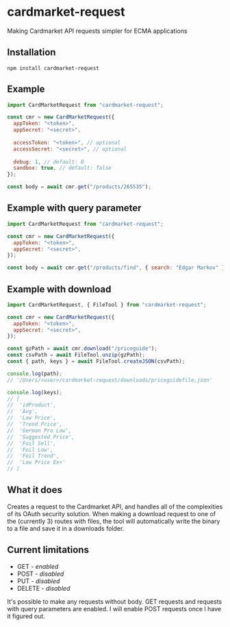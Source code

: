 # cardmarket-request
Making Cardmarket API requests simpler for ECMA applications

## Installation
```
npm install cardmarket-request
```

## Example
```javascript
import CardMarketRequest from "cardmarket-request";

const cmr = new CardMarketRequest({
  appToken: "<token>",
  appSecret: "<secret>",
  
  accessToken: "<token>", // optional
  accessSecret: "<secret>", // optional
  
  debug: 1, // default: 0
  sandbox: true, // default: false
});

const body = await cmr.get("/products/265535");
```

## Example with query parameter
```javascript
import CardMarketRequest from "cardmarket-request";

const cmr = new CardMarketRequest({
  appToken: "<token>",
  appSecret: "<secret>",
});

const body = await cmr.get("/products/find", { search: "Edgar Markov" });
```

## Example with download
```javascript
import CardMarketRequest, { FileTool } from "cardmarket-request";

const cmr = new CardMarketRequest({
  appToken: "<token>",
  appSecret: "<secret>",
});

const gzPath = await cmr.download("/priceguide");
const csvPath = await FileTool.unzip(gzPath);
const { path, keys } = await FileTool.createJSON(csvPath);

console.log(path);
// '/Users/<user>/cardmarket-request/downloads/priceguidefile.json'

console.log(keys);
// [
//  'idProduct',
//  'Avg',
//  'Low Price',
//  'Trend Price',
//  'German Pro Low',
//  'Suggested Price',
//  'Foil Sell',
//  'Foil Low',
//  'Foil Trend',
//  'Low Price Ex+'
// ]
```

## What it does
Creates a request to the Cardmarket API, and handles all of the complexities of its OAuth security solution. When making a download request to one of the (currently 3) routes with files, the tool will automatically write the binary to a file and save it in a downloads folder.

## Current limitations
- GET - _enabled_
- POST - _disabled_
- PUT - _disabled_
- DELETE - _disabled_

It's possible to make any requests without body. GET requests and requests with query parameters are enabled. I will enable POST requests once I have it figured out.
